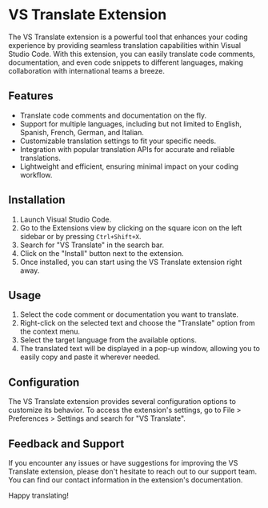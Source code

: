 # VS Translate Extension

The VS Translate extension is a powerful tool that enhances your coding experience by providing seamless translation capabilities within Visual Studio Code. With this extension, you can easily translate code comments, documentation, and even code snippets to different languages, making collaboration with international teams a breeze.

## Features

- Translate code comments and documentation on the fly.
- Support for multiple languages, including but not limited to English, Spanish, French, German, and Italian.
- Customizable translation settings to fit your specific needs.
- Integration with popular translation APIs for accurate and reliable translations.
- Lightweight and efficient, ensuring minimal impact on your coding workflow.

## Installation

1. Launch Visual Studio Code.
2. Go to the Extensions view by clicking on the square icon on the left sidebar or by pressing `Ctrl+Shift+X`.
3. Search for "VS Translate" in the search bar.
4. Click on the "Install" button next to the extension.
5. Once installed, you can start using the VS Translate extension right away.

## Usage

1. Select the code comment or documentation you want to translate.
2. Right-click on the selected text and choose the "Translate" option from the context menu.
3. Select the target language from the available options.
4. The translated text will be displayed in a pop-up window, allowing you to easily copy and paste it wherever needed.

## Configuration

The VS Translate extension provides several configuration options to customize its behavior. To access the extension's settings, go to File > Preferences > Settings and search for "VS Translate".

## Feedback and Support

If you encounter any issues or have suggestions for improving the VS Translate extension, please don't hesitate to reach out to our support team. You can find our contact information in the extension's documentation.

Happy translating!
